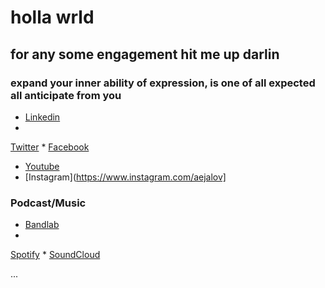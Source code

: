 # holla wrld

## for any some engagement hit me up darlin

### expand your inner ability of expression, is one of all expected all anticipate from you 

* [Linkedin](https://www.linkedin.com/in/aejalov)
*
[Twitter](https://www.twitter.com/aejalov)
*
[Facebook](https://www.facebook.com/aejalov)
* [Youtube](https://www.youtube.com/@aejalov)
* [Instagram](https://www.instagram.com/aejalov]


### Podcast/Music


* [Bandlab](https://www.bandlab.com/aejalov)
*
[Spotify](https://open.spotify.com/user/icujon3lwnhm995g0x0hrt7ea?si=U_NAdJhjTYyY1ubiG2V0wQ)
*
[SoundCloud](https://on.soundcloud.com/wuChZ)

...










<as straight as a die>